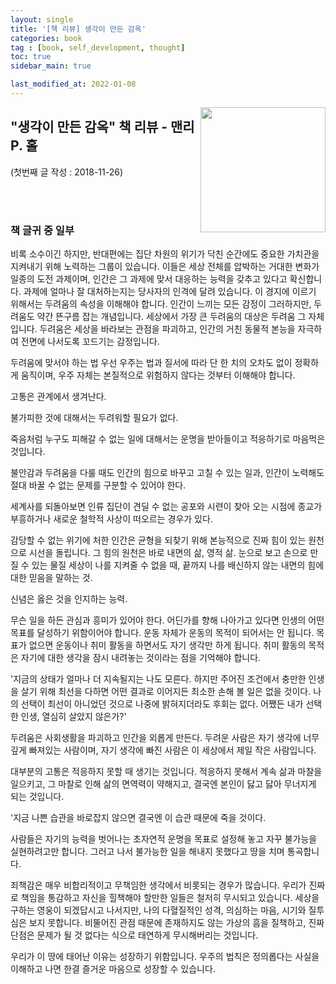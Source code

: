```yaml
---
layout: single
title: '[책 리뷰] 생각이 만든 감옥'
categories: book
tag : [book, self_development, thought]
toc: true
sidebar_main: true

last_modified_at: 2022-01-08
---
```


<img align='right' width='200' height='200' src='https://image.aladin.co.kr/product/16339/5/cover500/k152533444_1.jpg
'>

## "생각이 만든 감옥" 책 리뷰 - 맨리 P. 홀



(첫번째 글 작성 : 2018-11-26)

<br>
<br>

### 책 글귀 중 일부

비록 소수이긴 하지만, 반대편에는 집단 차원의 위기가 닥친 순간에도 중요한 가치관을 지켜내기 위해 노력하는 그룹이 있습니다. 이들은 세상 전체를 압박하는 거대한 변화가 일종의 도전 과제이며, 인간은 그 과제에 맞서 대응하는 능력을 갖추고 있다고 확신합니다. 과제에 얼마나 잘 대처하는지는 당사자의 인격에 달려 있습니다. 이 경지에 이르기 위해서는 두려움의 속성을 이해해야 합니다. 인간이 느끼는 모든 감정이 그러하지만, 두려움도 약간 뜬구름 잡는 개념입니다. 세상에서 가장 큰 두려움의 대상은 두려움 그 자체입니다. 두려움은 세상을 바라보는 관점을 파괴하고, 인간의 거친 동물적 본능을 자극하여 전면에 나서도록 꼬드기는 감정입니다.

두려움에 맞서야 하는 법 
우선 우주는 법과 질서에 따라 단 한 치의 오차도 없이 정확하게 움직이며, 우주 자체는 본질적으로 위험하지 않다는 것부터 이해해야 합니다.

고통은 관계에서 생겨난다.

불가피한 것에 대해서는 두려워할 필요가 없다.

죽음처럼 누구도 피해갈 수 없는 일에 대해서는 운명을 받아들이고 적응하기로 마음먹은 것입니다.

불안감과 두려움을 다룰 때도 인간의 힘으로 바꾸고 고칠 수 있는 일과, 인간이 노력해도 절대 바꿀 수 없는 문제를 구분할 수 있어야 한다.

세계사를 되돌아보면 인류 집단이 견딜 수 없는 공포와 시련이 찾아 오는 시점에 종교가 부흥하거나 새로운 철학적 사상이 떠오르는 경우가 있다.

감당할 수 없는 위기에 처한 인간은 균형을 되찾기 위해 본능적으로 진짜 힘이 있는 원천으로 시선을 돌립니다. 그 힘의 원천은 바로 내면의 삶, 영적 삶.
눈으로 보고 손으로 만질 수 있는 물질 세상이 나를 지켜줄 수 없을 때, 끝까지 나를 배신하지 않는 내면의 힘에 대한 믿음을 말하는 것.

신념은 옳은 것을 인지하는 능력.

무슨 일을 하든 관심과 흥미가 있어야 한다. 어딘가를 향해 나아가고 있다면 인생의 어떤 목표를 달성하기 위함이어야 합니다. 운동 자체가 운동의 목적이 되어서는 안 됩니다. 목표가 없으면 운동이나 취미 활동을 하면서도 자기 생각만 하게 됩니다. 취미 활동의 목적은 자기에 대한 생각을 잠시 내려놓는 것이라는 점을 기억해야 합니다.

'지금의 상태가 얼마나 더 지속될지는 나도 모른다. 하지만 주어진 조건에서 충만한 인생을 살기 위해 최선을 다하면 어떤 결과로 이어지든 최소한 손해 볼 일은 없을 것이다. 나의 선택이 최선이 아니었던 것으로 나중에 밝혀지더라도 후회는 없다. 어쨌든 내가 선택한 인생, 열심히 살았지 않은가?'

두려움은 사회생활을 파괴하고 인간을 외롭게 만든다. 두려운 사람은 자기 생각에 너무 깊게 빠져있는 사람이며, 자기 생각에 빠진 사람은 이 세상에서 제일 작은 사람입니다.

대부분의 고통은 적응하지 못할 때 생기는 것입니다. 적응하지 못해서 계속 삶과 마찰을 일으키고, 그 마찰로 인해 삶의 면역력이 약해지고, 결국엔 본인이 닳고 닳아 무너지게 되는 것입니다.

'지금 나쁜 습관을 바로잡지 않으면 결국엔 이 습관 때문에 죽을 것이다.

사람들은 자기의 능력을 벗어나는 초자연적 운명을 목표로 설정해 놓고 자꾸 불가능을 실현하려고만 합니다. 그러고 나서 불가능한 일을 해내지 못했다고 땅을 치며 통곡합니다.

죄책감은 매우 비합리적이고 무책임한 생각에서 비롯되는 경우가 많습니다. 우리가 진짜로 책임을 통감하고 자신을 힐책해야 할만한 일들은 철저히 무시되고 있습니다. 세상을 구하는 영웅이 되겠답시고 나서지만, 나의 다혈질적인 성격, 의심하는 마음, 시기와 질투심은 보지 못합니다. 비뚤어진 관점 때문에 존재하지도 않는 가상의 흠을 질책하고, 진짜 단점은 문제가 될 것 없다는 식으로 태연하게 무시해버리는 것입니다.

우리가 이 땅에 태어난 이유는 성장하기 위함입니다. 우주의 법칙은 정의롭다는 사실을 이해하고 나면 한결 즐거운 마음으로 성장할 수 있습니다.
